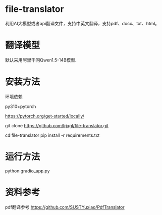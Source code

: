 # file-translator
利用AI大模型或者api翻译文件，支持中英文翻译，支持pdf、docx、txt、html。

# 翻译模型
默认采用阿里千问Qwen1.5-14B模型.

# 安装方法

环境依赖

py310+pytorch 

https://pytorch.org/get-started/locally/ 

git clone https://github.com/lrjxgl/file-translator.git

cd file-translator
pip install -r requirements.txt

# 运行方法

python gradio_app.py

# 资料参考

pdf翻译参考 https://github.com/SUSTYuxiao/PdfTranslator

